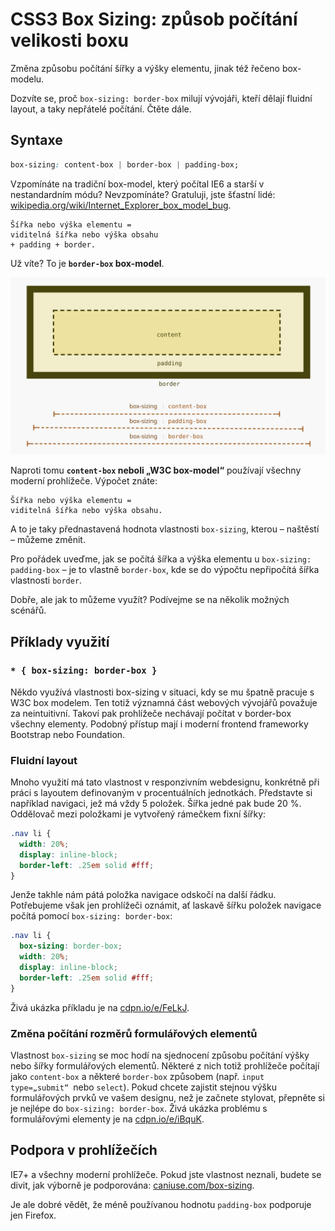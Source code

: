 CSS3 Box Sizing: způsob počítání velikosti boxu
===============================================

Změna způsobu počítání šířky a výšky elementu, jinak též řečeno box-modelu.

Dozvíte se, proč `box-sizing: border-box` milují vývojáři, kteří dělají fluidní layout, a taky nepřátelé počítání. Čtěte dále.

## Syntaxe

```css
box-sizing: content-box | border-box | padding-box;
```

Vzpomínáte na tradiční box-model, který počítal IE6 a starší v nestandardním módu? Nevzpomínáte? Gratuluji, jste šťastní lidé: [wikipedia.org/wiki/Internet_Explorer_box_model_bug](http://en.wikipedia.org/wiki/Internet_Explorer_box_model_bug).

```
Šířka nebo výška elementu =
viditelná šířka nebo výška obsahu
+ padding + border.
```

Už víte? To je **`border-box` box-model**.

![Box Sizing](dist/images/original/box-sizing.svg)

Naproti tomu **`content-box` neboli „W3C box-model“** používají všechny moderní prohlížeče. Výpočet znáte:

```
Šířka nebo výška elementu =
viditelná šířka nebo výška obsahu.
```

A to je taky přednastavená hodnota vlastnosti `box-sizing`, kterou – naštěstí – můžeme změnit.

Pro pořádek uveďme, jak se počítá šířka a výška elementu u `box-sizing: padding-box` – je to vlastně `border-box`, kde se do výpočtu nepřipočítá šířka vlastnosti `border`.

Dobře, ale jak to můžeme využít? Podívejme se na několik možných scénářů.

## Příklady využití

### `* { box-sizing: border-box }`

Někdo využívá vlastnosti box-sizing v situaci, kdy se mu špatně pracuje s W3C box modelem. Ten totiž významná část webových vývojářů považuje za neintuitivní. Takoví pak prohlížeče nechávají počítat v border-box všechny elementy. Podobný přístup mají i moderní frontend frameworky Bootstrap nebo Foundation.

### Fluidní layout

Mnoho využití má tato vlastnost v responzivním webdesignu, konkrétně při práci s layoutem definovaným v procentuálních jednotkách. Představte si například navigaci, jež má vždy 5 položek. Šířka jedné pak bude 20 %. Oddělovač mezi položkami je vytvořený rámečkem fixní šířky:

```css
.nav li {
  width: 20%;
  display: inline-block;
  border-left: .25em solid #fff;
}
```

Jenže takhle nám pátá  položka navigace odskočí na další řádku. Potřebujeme však jen prohlížeči oznámit, ať laskavě šířku položek navigace počítá pomocí `box-sizing: border-box`:

```css
.nav li {
  box-sizing: border-box;
  width: 20%;
  display: inline-block;
  border-left: .25em solid #fff;
}
```

Živá ukázka příkladu je na [cdpn.io/e/FeLkJ](http://cdpn.io/e/FeLkJ).


### Změna počítání rozměrů formulářových elementů

Vlastnost `box-sizing` se moc hodí na sjednocení způsobu počítání výšky nebo šířky formulářových elementů. Některé z nich totiž prohlížeče počítají jako `content-box` a některé `border-box` způsobem (např. `input type=„submit“ `nebo `select`). Pokud chcete zajistit stejnou výšku formulářových prvků ve vašem designu, než je začnete stylovat, přepněte si je nejlépe do `box-sizing: border-box`. Živá ukázka problému s formulářovými elementy je na [cdpn.io/e/iBquK](http://cdpn.io/e/iBquK).

## Podpora v prohlížečích

IE7+ a všechny moderní prohlížeče. Pokud jste vlastnost neznali, budete se divit, jak výborně je podporována: [caniuse.com/box-sizing](http://caniuse.com/box-sizing).

Je ale dobré vědět, že méně používanou hodnotu `padding-box` podporuje jen Firefox.


